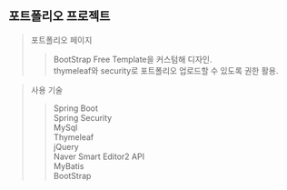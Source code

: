 ## 포트폴리오 프로젝트 ##

> 포트폴리오 페이지
>
>> BootStrap Free Template을 커스텀해 디자인.  
>> thymeleaf와 security로 포트폴리오 업로드할 수 있도록 권한 활용.

>사용 기술
>> Spring Boot  
>> Spring Security  
>> MySql  
>> Thymeleaf  
>> jQuery  
>> Naver Smart Editor2 API  
>> MyBatis  
>> BootStrap
